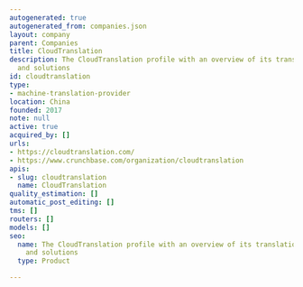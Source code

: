 ```yaml
---
autogenerated: true
autogenerated_from: companies.json
layout: company
parent: Companies
title: CloudTranslation
description: The CloudTranslation profile with an overview of its translation technologies
  and solutions
id: cloudtranslation
type:
- machine-translation-provider
location: China
founded: 2017
note: null
active: true
acquired_by: []
urls:
- https://cloudtranslation.com/
- https://www.crunchbase.com/organization/cloudtranslation
apis:
- slug: cloudtranslation
  name: CloudTranslation
quality_estimation: []
automatic_post_editing: []
tms: []
routers: []
models: []
seo:
  name: The CloudTranslation profile with an overview of its translation technologies
    and solutions
  type: Product

---
```


